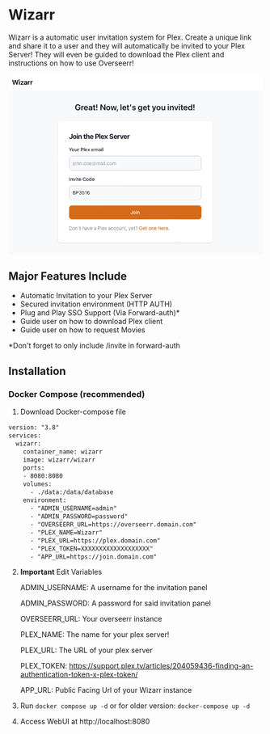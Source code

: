# Wizarr

Wizarr is a automatic user invitation system for Plex. Create a unique link and share it to a user and they will automatically be invited to your Plex Server! They will even be guided to download the Plex client and instructions on how to use Overseerr!

![alt](./screenshots/invitation.png)

## Major Features Include

- Automatic Invitation to your Plex Server
- Secured invitation environment (HTTP AUTH)
- Plug and Play SSO Support (Via Forward-auth)\*
- Guide user on how to download Plex client
- Guide user on how to request Movies

*Don't forget to only include /invite in forward-auth

## Installation

### Docker Compose (recommended)

1. Download Docker-compose file

```
version: "3.8"
services:
  wizarr:
    container_name: wizarr
    image: wizarr/wizarr
    ports:
    - 8080:8080
    volumes:
      - ./data:/data/database
    environment:
      - "ADMIN_USERNAME=admin"
      - "ADMIN_PASSWORD=password"
      - "OVERSEERR_URL=https://overseerr.domain.com"
      - "PLEX_NAME=Wizarr"
      - "PLEX_URL=https://plex.domain.com"
      - "PLEX_TOKEN=XXXXXXXXXXXXXXXXXXX"
      - "APP_URL=https://join.domain.com"
```

2.  **Important** Edit Variables

    ADMIN_USERNAME: A username for the invitation panel

    ADMIN_PASSWORD: A password for said invitation panel

    OVERSEERR_URL: Your overseerr instance

    PLEX_NAME: The name for your plex server!

    PLEX_URL: The URL of your plex server

    PLEX_TOKEN: https://support.plex.tv/articles/204059436-finding-an-authentication-token-x-plex-token/

    APP_URL: Public Facing Url of your Wizarr instance

3.  Run `docker compose up -d` or for older version: `docker-compose up -d`
4.  Access WebUI at http://localhost:8080

